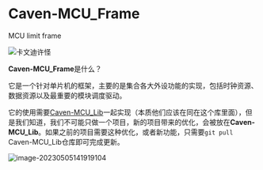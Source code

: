 # Caven-MCU_Frame
MCU limit frame



![卡文迪许怪](https://gitee.com/Swiper_witty/caven_img/raw/master/img/202305051408858.png)



**Caven-MCU_Frame**是什么？

它是一个针对单片机的框架，主要的是集合各大外设功能的实现，包括时钟资源、数据资源以及最重要的模块调度驱动。

它的使用需要[Caven-MCU_Lib](https://github.com/SwiperWitty/Caven-MCU_Lib)一起实现（本质他们应该在同在这个库里面），但是我们知道，我们不可能只做一个项目，新的项目带来的优化，会被放在**Caven-MCU_Lib**。如果之前的项目需要这种优化，或者新功能，只需要`git pull` Caven-MCU_Lib仓库即可完成更新。

![image-20230505141919104](https://gitee.com/Swiper_witty/caven_img/raw/master/img/202305051419153.png)

